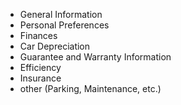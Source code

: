 - General Information
- Personal Preferences
- Finances
- Car Depreciation
- Guarantee and Warranty Information
- Efficiency
- Insurance
- other (Parking, Maintenance, etc.)
